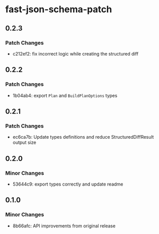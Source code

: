 # fast-json-schema-patch

## 0.2.3

### Patch Changes

- c212ef2: fix incorrect logic while creating the structured diff

## 0.2.2

### Patch Changes

- 1b04ab4: export `Plan` and `BuildPlanOptions` types

## 0.2.1

### Patch Changes

- ec6ca7b: Update types definitions and reduce StructuredDiffResult output size

## 0.2.0

### Minor Changes

- 53644c9: export types correctly and update readme

## 0.1.0

### Minor Changes

- 8b66afc: API improvements from original release
